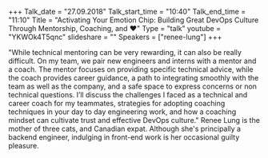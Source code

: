 +++
Talk_date = "27.09.2018"
Talk_start_time = "10:40"
Talk_end_time = "11:10"
Title = "Activating Your Emotion Chip: Building Great DevOps Culture Through Mentorship, Coaching, and ❤️"
Type = "talk"
youtube = "YKWOk4T5qnc"
slideshare = ""
Speakers = ["renee-lung"]
+++

<p>"While technical mentoring can be very rewarding, it can also be really difficult. On my team, we pair new engineers and interns with a mentor and a coach. The mentor focuses on providing specific technical advice, while the coach provides career guidance, a path to integrating smoothly with the team as well as the company, and a safe space to express concerns or non technical questions. I’ll discuss the challenges I faced as a technical and career coach for my teammates, strategies for adopting coaching techniques in your day to day engineering work, and how a coaching mindset can cultivate trust and effective DevOps culture." Renee Lung is the mother of three cats, and Canadian expat. Although she's principally a backend engineer, indulging in front-end work is her occasional guilty pleasure.</p>